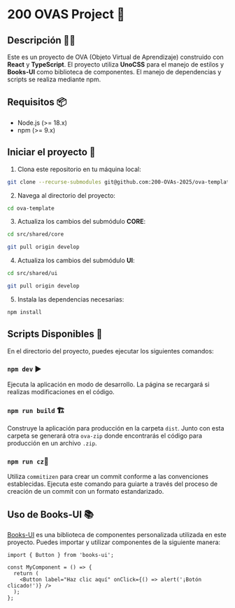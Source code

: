 # 200 OVAS Project 🎯

## Descripción 🐱‍👤

Este es un proyecto de OVA (Objeto Virtual de Aprendizaje) construido con **React** y **TypeScript**. El proyecto utiliza **UnoCSS** para el manejo de estilos y **Books-UI** como biblioteca de componentes. El manejo de dependencias y scripts se realiza mediante npm.

## Requisitos 📦

- Node.js (>= 18.x)
- npm (>= 9.x)

## Iniciar el proyecto 🚀

1. Clona este repositorio en tu máquina local:

  ```bash
  git clone --recurse-submodules git@github.com:200-OVAs-2025/ova-template.git
  ```

2. Navega al directorio del proyecto:

  ```bash
  cd ova-template
  ```

3. Actualiza los cambios del submódulo **CORE**:

  ```bash
  cd src/shared/core 
  ```

  ```bash
  git pull origin develop
  ```

4. Actualiza los cambios del submódulo **UI**:

  ```bash
  cd src/shared/ui 
  ```

  ```bash
  git pull origin develop
  ```

5. Instala las dependencias necesarias:

  ```bash
  npm install
  ```

## Scripts Disponibles 📜

En el directorio del proyecto, puedes ejecutar los siguientes comandos:

### `npm dev` ▶️

Ejecuta la aplicación en modo de desarrollo. La página se recargará si realizas modificaciones en el código.

### `npm run build` 🏗️

Construye la aplicación para producción en la carpeta `dist`. Junto con esta carpeta se generará otra `ova-zip` donde encontrarás el código para producción en un archivo `.zip`.

### `npm run cz`📝

Utiliza `commitizen` para crear un commit conforme a las convenciones establecidas. Ejecuta este comando para guiarte a través del proceso de creación de un commit con un formato estandarizado.

## Uso de Books-UI 📚

[Books-UI](https://www.npmjs.com/package/books-ui) es una biblioteca de componentes personalizada utilizada en este proyecto. Puedes importar y utilizar componentes de la siguiente manera:

```tsx
import { Button } from 'books-ui';

const MyComponent = () => {
  return (
    <Button label="Haz clic aquí" onClick={() => alert('¡Botón clicado!')} />
  );
};
```
